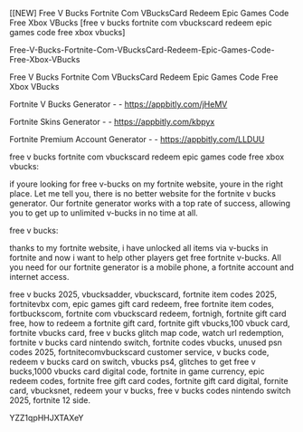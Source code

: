 [[NEW] Free V Bucks Fortnite Com VBucksCard Redeem Epic Games Code Free Xbox VBucks [free v bucks fortnite com vbuckscard redeem epic games code free xbox vbucks]

Free-V-Bucks-Fortnite-Com-VBucksCard-Redeem-Epic-Games-Code-Free-Xbox-VBucks

Free V Bucks Fortnite Com VBucksCard Redeem Epic Games Code Free Xbox VBucks

Fortnite V Bucks Generator - - https://appbitly.com/jHeMV

Fortnite Skins Generator - - https://appbitly.com/kbpyx

Fortnite Premium Account Generator - - https://appbitly.com/LLDUU

free v bucks fortnite com vbuckscard redeem epic games code free xbox vbucks:

if youre looking for free v-bucks on my fortnite website, youre in the right place. Let me tell you, there is no better website for the fortnite v bucks generator. Our fortnite generator works with a top rate of success, allowing you to get up to unlimited v-bucks in no time at all.

free v bucks:

thanks to my fortnite website, i have unlocked all items via v-bucks in fortnite and now i want to help other players get free fortnite v-bucks. All you need for our fortnite generator is a mobile phone, a fortnite account and internet access.

free v bucks 2025, vbucksadder, vbuckscard, fortnite item codes 2025, fortnitevbx com, epic games gift card redeem, free fortnite item codes, fortbuckscom, fortnite com vbuckscard redeem, fortnigh, fortnite gift card free, how to redeem a fortnite gift card, fortnite gift vbucks,100 vbuck card, fortnite vbucks card, free v bucks glitch map code, watch url redemption, fortnite v bucks card nintendo switch, fortnite codes vbucks, unused psn codes 2025, fortnitecomvbuckscard customer service, v bucks code, redeem v bucks card on switch, vbucks ps4, glitches to get free v bucks,1000 vbucks card digital code, fortnite in game currency, epic redeem codes, fortnite free gift card codes, fortnite gift card digital, fornite card, vbucksnet, redeem your v bucks, free v bucks codes nintendo switch 2025, fortnite 12 side.

YZZ1qpHHJXTAXeY

